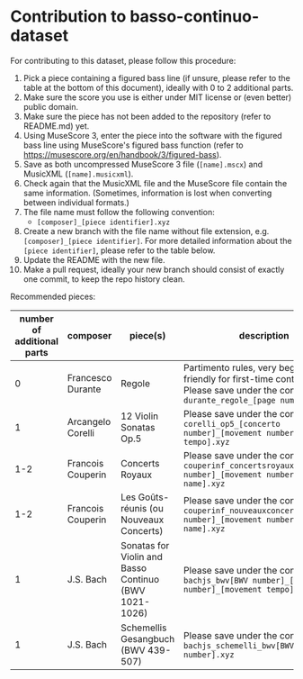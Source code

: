 # Contribution to basso-continuo-dataset

For contributing to this dataset, please follow this procedure:

1. Pick a piece containing a figured bass line (if unsure, please refer to the table
   at the bottom of this document), ideally with 0 to 2 additional parts.
2. Make sure the score you use is either under MIT license or (even better) public domain.
3. Make sure the piece has not been added to the repository (refer to README.md) yet.
4. Using MuseScore 3, enter the piece into the software with the figured
   bass line using MuseScore's figured bass function
   (refer to https://musescore.org/en/handbook/3/figured-bass).
5. Save as both uncompressed MuseScore 3 file (`[name].mscx`) and MusicXML (`[name].musicxml`).
6. Check again that the MusicXML file and the MuseScore file contain the same
   information. (Sometimes, information is lost when converting between individual formats.)
7. The file name must follow the following convention:
   * `[composer]_[piece identifier].xyz`
8. Create a new branch with the file name without file extension, e.g. `[composer]_[piece identifier]`.
   For more detailed information about the `[piece identifier]`, please refer to the table below.
9. Update the README with the new file. 
10. Make a pull request, ideally your new branch should consist of exactly one commit,
   to keep the repo history clean.

Recommended pieces:

| number of additional parts | composer          | piece(s)                                              | description                                                                                                                               | hyperlink                                                                                             |
|----------------------------|-------------------|-------------------------------------------------------|-------------------------------------------------------------------------------------------------------------------------------------------|-------------------------------------------------------------------------------------------------------|
| 0                          | Francesco Durante | Regole                                                | Partimento rules, very beginner-friendly for first-time contributors. Please save under the convention `durante_regole_[page number].xyz` | https://partimenti.org/partimenti/collections/durante/durante_regole.pdf                              |
| 1                          | Arcangelo Corelli | 12 Violin Sonatas Op.5                                | Please save under the convention `corelli_op5_[concerto number]_[movement number]_[movement tempo].xyz`                                   | https://imslp.org/wiki/12_Violin_Sonatas%2C_Op.5_(Corelli%2C_Arcangelo)                               |
| 1-2                        | Francois Couperin | Concerts Royaux                                       | Please save under the convention `couperinf_concertsroyaux_[concert number]_[movement number]_[movement name].xyz`                        | https://imslp.org/wiki/Concerts_royaux_(Couperin%2C_Fran%C3%A7ois)                                    |
| 1-2                        | Francois Couperin | Les Goûts-réunis (ou Nouveaux Concerts)               | Please save under the convention `couperinf_nouveauxconcerts_[concert number]_[movement number]_[movement name].xyz`                      | https://imslp.org/wiki/Les_go%C3%BBts-r%C3%A9unis%2C_ou_Nouveaux_concerts_(Couperin%2C_Fran%C3%A7ois) |
| 1                          | J.S. Bach         | Sonatas for Violin and Basso Continuo (BWV 1021-1026) | Please save under the convention `bachjs_bwv[BWV number]_[movement number]_[movement tempo].xyz`                                          | https://imslp.org/wiki/Sonatas_for_Violin_and_Basso_Continuo,_BWV_1021-1026_(Bach,_Johann_Sebastian)  |
| 1                          | J.S. Bach         | Schemellis Gesangbuch (BWV 439-507)                   | Please save under the convention `bachjs_schemelli_bwv[BWV number].xyz`                                                                   | https://imslp.org/wiki/Musicalisches_Gesang-Buch_(Schemelli%2C_Georg_Christian)                       |